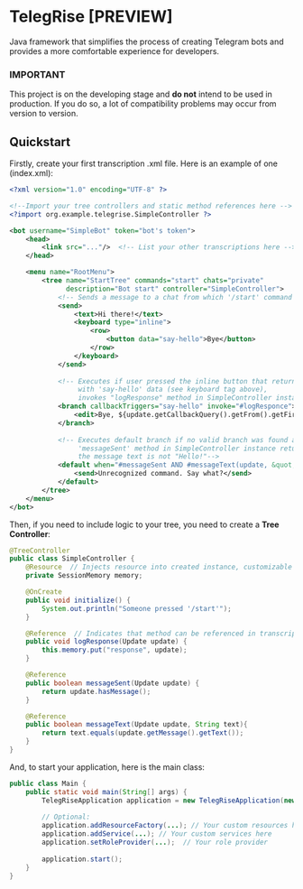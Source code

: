 # TelegRise [PREVIEW]
Java framework that simplifies the process of creating Telegram bots and provides a more comfortable experience for developers.

### IMPORTANT
This project is on the developing stage and **do not** intend to be used in production. If you do so, a lot of compatibility problems may occur from version to version.

## Quickstart

Firstly, create your first transcription .xml file. Here is an example of one (index.xml):

```xml
<?xml version="1.0" encoding="UTF-8" ?>

<!--Import your tree controllers and static method references here -->
<?import org.example.telegrise.SimpleController ?>

<bot username="SimpleBot" token="bot's token">
    <head>
        <link src="..."/>  <!-- List your other transcriptions here -->
    </head>

    <menu name="RootMenu">
        <tree name="StartTree" commands="start" chats="private" 
              description="Bot start" controller="SimpleController">
            <!-- Sends a message to a chat from which '/start' command came -->
            <send>
                <text>Hi there!</text>
                <keyboard type="inline">
                    <row>
                        <button data="say-hello">Bye</button>
                    </row>
                </keyboard>
            </send>
            
            <!-- Executes if user pressed the inline button that returns a callback query
                 with 'say-hello' data (see keyboard tag above),
                 invokes "logResponse" method in SimpleController instance-->
            <branch callbackTriggers="say-hello" invoke="#logResponce">
                <edit>Bye, ${update.getCallbackQuery().getFrom().getFirstName()}</edit>
            </branch>
            
            <!-- Executes default branch if no valid branch was found and if
                 'messageSent' method in SimpleController instance returns 'true' and
                 the message text is not "Hello!"-->
            <default when="#messageSent AND #messageText(update, &quot;Hello!&quot;) -> #not">
                <send>Unrecognized command. Say what?</send>
            </default>
        </tree>
    </menu>
</bot>
```

Then, if you need to include logic to your tree, you need to create a **Tree Controller**:

```java
@TreeController
public class SimpleController {
    @Resource  // Injects resource into created instance, customizable
    private SessionMemory memory;

    @OnCreate
    public void initialize() {
        System.out.println("Someone pressed '/start'");
    }

    @Reference  // Indicates that method can be referenced in transcription by using '#' sign
    public void logResponse(Update update) {
        this.memory.put("response", update);
    }

    @Reference
    public boolean messageSent(Update update) {
        return update.hasMessage();
    }

    @Reference
    public boolean messageText(Update update, String text){
        return text.equals(update.getMessage().getText());
    }
}
```

And, to start your application, here is the main class:

```java
public class Main {
    public static void main(String[] args) {
        TelegRiseApplication application = new TelegRiseApplication(new File("index.xml"), Main.class);
        
        // Optional:
        application.addResourceFactory(...); // Your custom resources here
        application.addService(...); // Your custom services here
        application.setRoleProvider(...);  // Your role provider
        
        application.start();
    }
}
```
